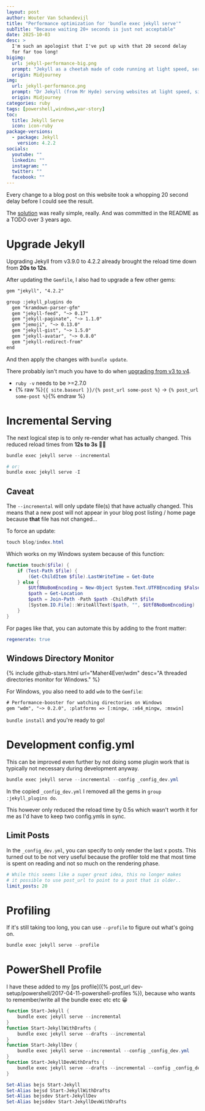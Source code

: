 ```yaml
---
layout: post
author: Wouter Van Schandevijl
title: "Performance optimization for 'bundle exec jekyll serve'"
subTitle: "Because waiting 20+ seconds is just not acceptable"
date: 2025-10-03
desc: >
  I'm such an apologist that I've put up with that 20 second delay
  for far too long!
bigimg:
  url: jekyll-performance-big.png
  prompt: "Jekyll as a cheetah made of code running at light speed, server racks forming its jungle, websites materializing in its wake, predator of slow load times --ar 700:131"
  origin: Midjourney
img:
  url: jekyll-performance.png
  prompt: "Dr Jekyll (from Mr Hyde) serving websites at light speed, silver tray with holographic sites materializing instantly, Victorian steampunk aesthetic mixed with cyberpunk technology, gears turning at impossible velocities --ar 6:5"
  origin: Midjourney
categories: ruby
tags: [powershell,windows,war-story]
toc:
  title: Jekyll Serve
  icon: icon-ruby
package-versions:
  - package: Jekyll
    version: 4.2.2
socials:
  youtube: ""
  linkedin: ""
  instagram: ""
  twitter: ""
  facebook: ""
---
```


Every change to a blog post on this website took a whopping 20 second
delay before I could see the result.

The [solution](https://talk.jekyllrb.com/t/exclude-jekyll-feed-in-development-environment/2681/4)
was really simple, really. And was committed in the README as a TODO over 3 years ago.

<!--more-->

# Upgrade Jekyll

Upgrading Jekyll from v3.9.0 to 4.2.2 already brought the
reload time down from **20s to 12s**.

After updating the `Gemfile`, I also had to upgrade a few other gems:

```txt
gem "jekyll", "4.2.2"

group :jekyll_plugins do
  gem "kramdown-parser-gfm"
  gem "jekyll-feed", "~> 0.17"
  gem "jekyll-paginate", "~> 1.1.0"
  gem "jemoji", "~> 0.13.0"
  gem "jekyll-gist", "~> 1.5.0"
  gem "jekyll-avatar", "~> 0.8.0"
  gem "jekyll-redirect-from"
end
```

And then apply the changes with `bundle update`.

There probably isn't much you have to do when [upgrading from v3 to v4](https://jekyllrb.com/docs/upgrading/3-to-4/).

- `ruby -v` needs to be >=2.7.0
- {% raw %}`{{ site.baseurl }}/{% post_url some-post %}` -> `{% post_url some-post %}`{% endraw %}



# Incremental Serving

The next logical step is to only re-render what has actually changed.
This reduced reload times from **12s to 3s** 🎉🥳


```ps1
bundle exec jekyll serve --incremental

# or:
bundle exec jekyll serve -I
```

## Caveat

The `--incremental` will only update file(s) that have actually changed.
This means that a new post will not appear in your blog post listing /
home page because **that** file has not changed...

To force an update:

```ps1
touch blog/index.html
```

Which works on my Windows system because of this function:

```ps1
function touch($file) {
	if (Test-Path $file) {
		(Get-ChildItem $file).LastWriteTime = Get-Date
	} else {
		$Utf8NoBomEncoding = New-Object System.Text.UTF8Encoding $False
		$path = Get-Location
		$path = Join-Path -Path $path -ChildPath $file
		[System.IO.File]::WriteAllText($path, "", $Utf8NoBomEncoding)
	}
}
```

For pages like that, you can automate this by adding to the front matter:

```yaml
regenerate: true
```


## Windows Directory Monitor

{% include github-stars.html url="Maher4Ever/wdm" desc="A threaded directories monitor for Windows." %}

For Windows, you also need to add `wdm` to the `Gemfile`:

```txt
# Performance-booster for watching directories on Windows
gem "wdm", "~> 0.2.0", :platforms => [:mingw, :x64_mingw, :mswin]
```

`bundle install` and you're ready to go!


# Development config.yml

This can be improved even further by not doing some plugin work
that is typically not necessary during development anyway.

```ps1
bundle exec jekyll serve --incremental --config _config_dev.yml
```

In the copied `_config_dev.yml` I removed all the gems in
`group :jekyll_plugins do`.

This however only reduced the reload time by 0.5s which wasn't worth
it for me as I'd have to keep two config.ymls in sync.

## Limit Posts

In the `_config_dev.yml`, you can specify to only render the last x posts.
This turned out to be not very useful because the profiler told me
that most time is spent on reading and not so much on the rendering
phase.

```yaml
# While this seems like a super great idea, this no longer makes
# it possible to use post_url to point to a post that is older..
limit_posts: 20
```


# Profiling

If it's still taking too long, you can use `--profile` to figure out
what's going on.

```ps1
bundle exec jekyll serve --profile
```


# PowerShell Profile

I have these added to my [ps profile]({% post_url dev-setup/powershell/2017-04-11-powershell-profiles %}),
because who wants to remember/write all the bundle exec etc etc 😀

```ps1
function Start-Jekyll {
	bundle exec jekyll serve --incremental
}
function Start-JekyllWithDrafts {
	bundle exec jekyll serve --drafts --incremental
}
function Start-JekyllDev {
	bundle exec jekyll serve --incremental --config _config_dev.yml
}
function Start-JekyllDevWithDrafts {
	bundle exec jekyll serve --drafts --incremental --config _config_dev.yml
}

Set-Alias bejs Start-Jekyll
Set-Alias bejsd Start-JekyllWithDrafts
Set-Alias bejsdev Start-JekyllDev
Set-Alias bejsddev Start-JekyllDevWithDrafts
```
